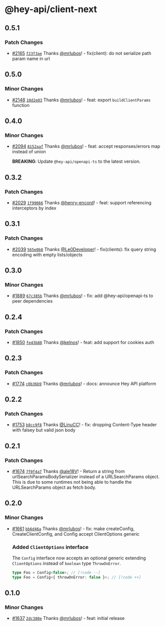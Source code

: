 # @hey-api/client-next

## 0.5.1

### Patch Changes

- [#2165](https://github.com/hey-api/openapi-ts/pull/2165) [`f23f3ae`](https://github.com/hey-api/openapi-ts/commit/f23f3ae874385e758eb8d43bb4e274c9858a4e40) Thanks [@mrlubos](https://github.com/mrlubos)! - fix(client): do not serialize path param name in url

## 0.5.0

### Minor Changes

- [#2148](https://github.com/hey-api/openapi-ts/pull/2148) [`10d2e03`](https://github.com/hey-api/openapi-ts/commit/10d2e03b8295e4e887fab8d023aa823699efbae8) Thanks [@mrlubos](https://github.com/mrlubos)! - feat: export `buildClientParams` function

## 0.4.0

### Minor Changes

- [#2094](https://github.com/hey-api/openapi-ts/pull/2094) [`8152aaf`](https://github.com/hey-api/openapi-ts/commit/8152aaf4892c48b79fd3dc486eb3c0ea333dc3e6) Thanks [@mrlubos](https://github.com/mrlubos)! - feat: accept responses/errors map instead of union

  **BREAKING**: Update `@hey-api/openapi-ts` to the latest version.

## 0.3.2

### Patch Changes

- [#2029](https://github.com/hey-api/openapi-ts/pull/2029) [`1f99066`](https://github.com/hey-api/openapi-ts/commit/1f99066efbb2d0e6b9e3710c701293c2cc09d65e) Thanks [@henry-encord](https://github.com/henry-encord)! - feat: support referencing interceptors by index

## 0.3.1

### Patch Changes

- [#2039](https://github.com/hey-api/openapi-ts/pull/2039) [`565e0b8`](https://github.com/hey-api/openapi-ts/commit/565e0b89fbab4556ecdc63dfe08250942681140e) Thanks [@Le0Developer](https://github.com/Le0Developer)! - fix(clients): fix query string encoding with empty lists/objects

## 0.3.0

### Minor Changes

- [#1889](https://github.com/hey-api/openapi-ts/pull/1889) [`67c385b`](https://github.com/hey-api/openapi-ts/commit/67c385bf6289a79726b0cdd85fd81ca501cf2248) Thanks [@mrlubos](https://github.com/mrlubos)! - fix: add @hey-api/openapi-ts to peer dependencies

## 0.2.4

### Patch Changes

- [#1850](https://github.com/hey-api/openapi-ts/pull/1850) [`fe43b88`](https://github.com/hey-api/openapi-ts/commit/fe43b889c20a2001f56e259f93f64851a1caa1d1) Thanks [@kelnos](https://github.com/kelnos)! - feat: add support for cookies auth

## 0.2.3

### Patch Changes

- [#1774](https://github.com/hey-api/openapi-ts/pull/1774) [`c0b36b9`](https://github.com/hey-api/openapi-ts/commit/c0b36b95645d484034c3af145c5554867568979b) Thanks [@mrlubos](https://github.com/mrlubos)! - docs: announce Hey API platform

## 0.2.2

### Patch Changes

- [#1753](https://github.com/hey-api/openapi-ts/pull/1753) [`b8cc9f8`](https://github.com/hey-api/openapi-ts/commit/b8cc9f8a5eaf4f4ff345abc49c14c6b96744c2ea) Thanks [@LinuCC](https://github.com/LinuCC)! - fix: dropping Content-Type header with falsey but valid json body

## 0.2.1

### Patch Changes

- [#1674](https://github.com/hey-api/openapi-ts/pull/1674) [`7f0f4a7`](https://github.com/hey-api/openapi-ts/commit/7f0f4a76b06c8fafb33581b522faf8efc6fd85ac) Thanks [@ale18V](https://github.com/ale18V)! - Return a string from urlSearchParamsBodySerializer instead of a URLSearchParams object.
  This is due to some runtimes not being able to handle the URLSearchParams object as fetch body.

## 0.2.0

### Minor Changes

- [#1661](https://github.com/hey-api/openapi-ts/pull/1661) [`bb6d46a`](https://github.com/hey-api/openapi-ts/commit/bb6d46ae119ce4e7e3a2ab3fded74ac4fb4cdff2) Thanks [@mrlubos](https://github.com/mrlubos)! - fix: make createConfig, CreateClientConfig, and Config accept ClientOptions generic

  ### Added `ClientOptions` interface

  The `Config` interface now accepts an optional generic extending `ClientOptions` instead of `boolean` type `ThrowOnError`.

  ```ts
  type Foo = Config<false>; // [!code --]
  type Foo = Config<{ throwOnError: false }>; // [!code ++]
  ```

## 0.1.0

### Minor Changes

- [#1637](https://github.com/hey-api/openapi-ts/pull/1637) [`2dc380e`](https://github.com/hey-api/openapi-ts/commit/2dc380eabc17c723654beb04ecd7bce6d33d3b49) Thanks [@mrlubos](https://github.com/mrlubos)! - feat: initial release
